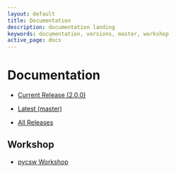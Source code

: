 ```yaml
---
layout: default
title: Documentation
description: documentation landing
keywords: documentation, versions, master, workshop
active_page: docs
---
```


# Documentation

* [Current Release (2.0.0)](http://docs.pycsw.org/en/2.0.0)
* [Latest (master)](http://docs.pycsw.org/en/latest)

* [All Releases](http://docs.pycsw.org)

Workshop
--------

* [pycsw Workshop](http://geopython.github.io/pycsw-workshop)

